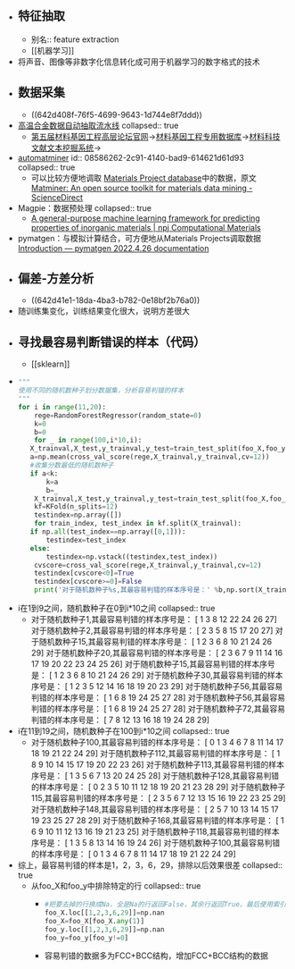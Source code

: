 - ## 特征抽取
	- 别名:: feature extraction
	- [[机器学习]]
- 将声音、图像等非数字化信息转化成可用于机器学习的数字格式的技术
- ## 数据采集
	- ((642d408f-76f5-4699-9643-1d744e8f7ddd))
- [高温合金数据自动抽取流水线](http://superalloydigger.mgedata.cn/#/home)
  collapsed:: true
	- [第五届材料基因工程高层论坛官网](http://www.formge.cn/forum/)->[材料基因工程专用数据库](https://www.mgedata.cn/)->[材料科技文献文本挖掘系统](https://www.mgedata.cn/paper_entry/#/)->
- [automatminer](https://hackingmaterials.lbl.gov/automatminer/)
  id:: 08586262-2c91-4140-bad9-614621d61d93
  collapsed:: true
	- 可以比较方便地调取 [Materials Project database](https://www.materialsproject.org)中的数据，原文[Matminer: An open source toolkit for materials data mining - ScienceDirect](https://www.sciencedirect.com/science/article/pii/S0927025618303252?via%3Dihub)
- Magpie：数据预处理
  collapsed:: true
	- [A general-purpose machine learning framework for predicting properties of inorganic materials | npj Computational Materials](https://www.nature.com/articles/npjcompumats201628#MOESM37)
- pymatgen：与模拟计算结合，可方便地从Materials Projects调取数据 [Introduction — pymatgen 2022.4.26 documentation](https://pymatgen.org/)
- ## 偏差-方差分析
	- ((642d41e1-18da-4ba3-b782-0e18bf2b76a0))
- 随训练集变化，训练结果变化很大，说明方差很大
- ## 寻找最容易判断错误的样本（代码）
	- [[sklearn]]
- ``` python
  """
  使用不同的随机数种子划分数据集，分析容易判错的样本
  """
  for i in range(11,20):
      rege=RandomForestRegressor(random_state=0)
      k=0
      b=0
      for _ in range(100,i*10,i):
     X_trainval,X_test,y_trainval,y_test=train_test_split(foo_X,foo_y,test_size=0.2,random_state=_)
     a=np.mean(cross_val_score(rege,X_trainval,y_trainval,cv=12))
     #收集分数最低的随机数种子
     if a<k:
         k=a
         b=_
      X_trainval,X_test,y_trainval,y_test=train_test_split(foo_X,foo_y,test_size=0.2,random_state=b)
      kf=KFold(n_splits=12)
      testindex=np.array([])
      for train_index, test_index in kf.split(X_trainval):
     if np.all(test_index==np.array([0,1])):
         testindex=test_index
     else:
         testindex=np.vstack((testindex,test_index))
      cvscore=cross_val_score(rege,X_trainval,y_trainval,cv=12)
      testindex[cvscore<0]=True
      testindex[cvscore>=0]=False
      print('对于随机数种子%s,其最容易判错的样本序号是：' %b,np.sort(X_trainval[np.array(testindex[testindex>-1],dtype=bool)].index))
  
  ```
- i在1到9之间，随机数种子在0到i*10之间
  collapsed:: true
	- 对于随机数种子1,其最容易判错的样本序号是： [ 1  3  8 12 22 24 26 27]
	  对于随机数种子2,其最容易判错的样本序号是： [ 2  3  5  8 15 17 20 27]
	  对于随机数种子15,其最容易判错的样本序号是： [ 1  2  3  6  8 10 21 24 26 29]
	  对于随机数种子20,其最容易判错的样本序号是： [ 2  3  6  7  9 11 14 16 17 19 20 22 23 24 25 26]
	  对于随机数种子15,其最容易判错的样本序号是： [ 1  2  3  6  8 10 21 24 26 29]
	  对于随机数种子30,其最容易判错的样本序号是： [ 1  2  3  5 12 14 16 18 19 20 23 29]
	  对于随机数种子56,其最容易判错的样本序号是： [ 1  6  8 19 24 25 27 28]
	  对于随机数种子56,其最容易判错的样本序号是： [ 1  6  8 19 24 25 27 28]
	  对于随机数种子72,其最容易判错的样本序号是： [ 7  8 12 13 16 18 19 24 28 29]
- i在11到19之间，随机数种子在100到i*10之间
  collapsed:: true
	- 对于随机数种子100,其最容易判错的样本序号是： [ 0  1  3  4  6  7  8 11 14 17 18 19 21 22 24 29]
	  对于随机数种子112,其最容易判错的样本序号是： [ 1  8  9 10 14 15 17 19 20 22 23 26]
	  对于随机数种子113,其最容易判错的样本序号是： [ 1  3  5  6  7 13 20 24 25 28]
	  对于随机数种子128,其最容易判错的样本序号是： [ 0  2  3  5 10 11 12 18 19 20 21 23 28 29]
	  对于随机数种子115,其最容易判错的样本序号是： [ 2  3  5  6  7 12 13 15 16 19 22 23 25 29]
	  对于随机数种子148,其最容易判错的样本序号是： [ 2  5  7 10 13 14 15 17 19 23 25 27 28 29]
	  对于随机数种子168,其最容易判错的样本序号是： [ 1  6  9 10 11 12 13 16 19 21 23 25]
	  对于随机数种子118,其最容易判错的样本序号是： [ 1  3  5  8 13 14 16 19 24 26]
	  对于随机数种子100,其最容易判错的样本序号是： [ 0  1  3  4  6  7  8 11 14 17 18 19 21 22 24 29]
- 综上，最容易判错的样本是1，2，3，6，29，排除以后效果很差
  collapsed:: true
	- 从foo_X和foo_y中排除特定的行
	  collapsed:: true
		- ``` python
		  #把要去掉的行换成Na，全是Na的行返回False，其余行返回True，最后使用索引过滤
		  foo_X.loc[[1,2,3,6,29]]=np.nan
		  foo_X=foo_X[foo_X.any(1)]
		  foo_y.loc[[1,2,3,6,29]]=np.nan
		  foo_y=foo_y[foo_y!=0]
		  
		  ```
		- 容易判错的数据多为FCC+BCC结构，增加FCC+BCC结构的数据